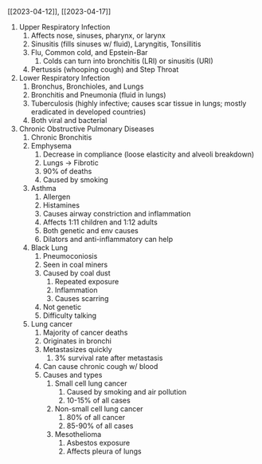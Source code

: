 [[2023-04-12]], [[2023-04-17]]

1. Upper Respiratory Infection
	1. Affects nose, sinuses, pharynx, or larynx
	2. Sinusitis (fills sinuses w/ fluid), Laryngitis, Tonsillitis
	3. Flu, Common cold, and Epstein-Bar
		1. Colds can turn into bronchitis (LRI) or sinusitis (URI)
	4. Pertussis (whooping cough) and Step Throat
2. Lower Respiratory Infection
	1. Bronchus, Bronchioles, and Lungs
	2. Bronchitis and Pneumonia (fluid in lungs)
	3. Tuberculosis (highly infective; causes scar tissue in lungs; mostly eradicated in developed countries)
	4. Both viral and bacterial
3. Chronic Obstructive Pulmonary Diseases
	1. Chronic Bronchitis
	2. Emphysema
		1. Decrease in compliance (loose elasticity and alveoli breakdown)
		2. Lungs -> Fibrotic
		3. 90% of deaths
		4. Caused by smoking
	3. Asthma
		1. Allergen
		2. Histamines
		3. Causes airway constriction and inflammation 
		4. Affects 1:11 children and 1:12 adults
		5. Both genetic and env causes
		6. Dilators and anti-inflammatory can help
	4. Black Lung
		1. Pneumoconiosis
		2. Seen in coal miners
		3. Caused by coal dust
			1. Repeated exposure
			2. Inflammation
			3. Causes scarring
		4. Not genetic 
		5. Difficulty talking 
	5. Lung cancer
		1. Majority of cancer deaths
		2. Originates in bronchi
		3. Metastasizes quickly
			1. 3% survival rate after metastasis
		4. Can cause chronic cough w/ blood
		5. Causes and types
			1. Small cell lung cancer
				1. Caused by smoking and air pollution
				2. 10-15% of all cases
			2. Non-small cell lung cancer
				1. 80% of all cancer
				2. 85-90% of all cases
			3. Mesothelioma
				1. Asbestos exposure
				2. Affects pleura of lungs 